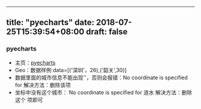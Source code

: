 ---
title: "pyecharts"
date: 2018-07-25T15:39:54+08:00
draft: false
--
### pyecharts
- 主页：[pyecharts]("pyecharts.org/#/")
- Geo：数据样例  data=[('深圳'，26),('韶关',30)]
- 数据里面的城市信息不能出现''，否则会报错：No coordinate is specified for
  解决方法：删除该项
- 坐标中没有这个城市： No coordinate is specified for 涟水   解决方法：删除这个
项即可
